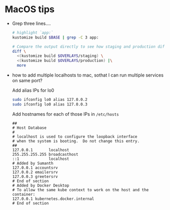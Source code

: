 # MacOS tips


- Grep three lines....

  ```bash
  # highlight `app:`
  kustomize build $BASE | grep -C 3 app:

  # Compare the output directly to see how staging and production differ:
  diff \
    <(kustomize build $OVERLAYS/staging) \
    <(kustomize build $OVERLAYS/production) |\
    more
  ```

- how to add multiple localhosts to mac, sothat I can run multiple services on same port?

  Add alias IPs for lo0
  ```bash
  sudo ifconfig lo0 alias 127.0.0.2
  sudo ifconfig lo0 alias 127.0.0.3
  ```

  Add  hostnames for each of those IPs in `/etc/hosts`
  ```
  ##
  # Host Database
  #
  # localhost is used to configure the loopback interface
  # when the system is booting.  Do not change this entry.
  ##
  127.0.0.1       localhost
  255.255.255.255 broadcasthost
  ::1             localhost
  # Added by Sumanth
  127.0.0.1 accountsrv
  127.0.0.2 emailersrv
  127.0.0.3 greetersrv
  # End of section
  # Added by Docker Desktop
  # To allow the same kube context to work on the host and the container:
  127.0.0.1 kubernetes.docker.internal
  # End of section
  ```